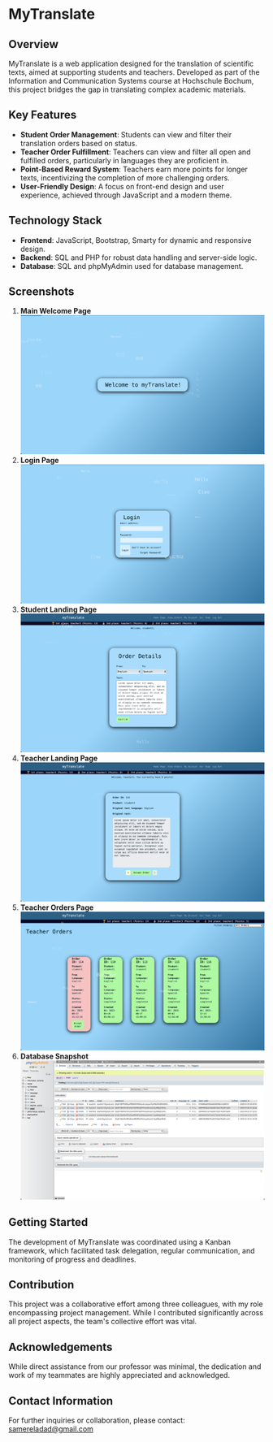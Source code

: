 # MyTranslate

## Overview
MyTranslate is a web application designed for the translation of scientific texts, aimed at supporting students and teachers. Developed as part of the Information and Communication Systems course at Hochschule Bochum, this project bridges the gap in translating complex academic materials.

## Key Features
- **Student Order Management**: Students can view and filter their translation orders based on status.
- **Teacher Order Fulfillment**: Teachers can view and filter all open and fulfilled orders, particularly in languages they are proficient in.
- **Point-Based Reward System**: Teachers earn more points for longer texts, incentivizing the completion of more challenging orders.
- **User-Friendly Design**: A focus on front-end design and user experience, achieved through JavaScript and a modern theme.

## Technology Stack
- **Frontend**: JavaScript, Bootstrap, Smarty for dynamic and responsive design.
- **Backend**: SQL and PHP for robust data handling and server-side logic.
- **Database**: SQL and phpMyAdmin used for database management.

## Screenshots
1. **Main Welcome Page**
   ![Main Welcome Page](https://github.com/SamerEladad/myTranslate/blob/main/assets/images/Screenshot1.png)
2. **Login Page**
   ![Login Page](https://github.com/SamerEladad/myTranslate/blob/main/assets/images/Screenshot2.png)
3. **Student Landing Page**
   ![Student Landing Page](https://github.com/SamerEladad/myTranslate/blob/main/assets/images/Screenshot3.png)
4. **Teacher Landing Page**
   ![Teacher Landing Page](https://github.com/SamerEladad/myTranslate/blob/main/assets/images/Screenshot4.png)
5. **Teacher Orders Page**
   ![Teacher Orders Page](https://github.com/SamerEladad/myTranslate/blob/main/assets/images/Screenshot5.png)
6. **Database Snapshot**
   ![Database](https://github.com/SamerEladad/myTranslate/blob/main/assets/images/Screenshot6.png)

## Getting Started
The development of MyTranslate was coordinated using a Kanban framework, which facilitated task delegation, regular communication, and monitoring of progress and deadlines.

## Contribution
This project was a collaborative effort among three colleagues, with my role encompassing project management. While I contributed significantly across all project aspects, the team's collective effort was vital.

## Acknowledgements
While direct assistance from our professor was minimal, the dedication and work of my teammates are highly appreciated and acknowledged.

## Contact Information
For further inquiries or collaboration, please contact: samereladad@gmail.com
